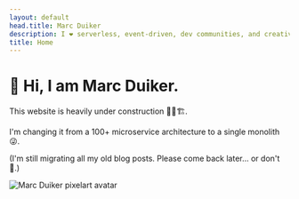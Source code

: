 ```yaml
---
layout: default
head.title: Marc Duiker
description: I ❤️ serverless, event-driven, dev communities, and creative coding!
title: Home
---
```


# 👋 Hi, I am Marc Duiker.

This website is heavily under construction 👷‍♀️🏗️. 

I'm changing it from a 100+ microservice architecture to a single monolith 😜.

(I'm still migrating all my old blog posts. 
Please come back later... or don't :shrug:.)

![Marc Duiker pixelart avatar](/marcduiker_hardhat.gif)

